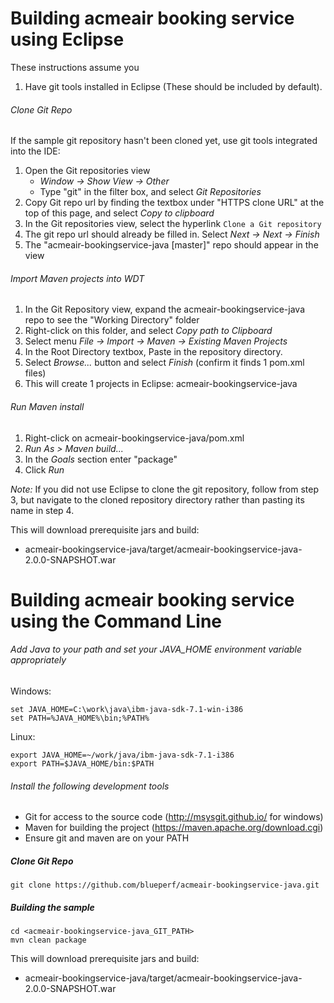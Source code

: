 # Building acmeair booking service using Eclipse

These instructions assume you 
1. Have git tools installed in Eclipse (These should be included by default).

###### Clone Git Repo

If the sample git repository hasn't been cloned yet, use git tools integrated into the IDE:

1.  Open the Git repositories view
    * *Window -> Show View -> Other*
    * Type "git" in the filter box, and select *Git Repositories*
2.  Copy Git repo url by finding the textbox under "HTTPS clone URL" at the top of this page, and select *Copy to clipboard*
3.  In the Git repositories view, select the hyperlink `Clone a Git repository`
4.  The git repo url should already be filled in.  Select *Next -> Next -> Finish*
5.  The "acmeair-bookingservice-java [master]" repo should appear in the view

###### Import Maven projects into WDT

1.  In the Git Repository view, expand the acmeair-bookingservice-java repo to see the "Working Directory" folder
2.  Right-click on this folder, and select *Copy path to Clipboard*
3.  Select menu *File -> Import -> Maven -> Existing Maven Projects*
4.  In the Root Directory textbox, Paste in the repository directory.
5.  Select *Browse...* button and select *Finish* (confirm it finds 1 pom.xml files)
6.  This will create 1 projects in Eclipse: acmeair-bookingservice-java

###### Run Maven install

1. Right-click on acmeair-bookingservice-java/pom.xml
2. *Run As > Maven build...*
3. In the *Goals* section enter "package"
4. Click *Run*

*Note:* If you did not use Eclipse to clone the git repository, follow from step 3, but navigate to the cloned repository directory rather than pasting its name in step 4.

This will download prerequisite jars and build:  
* acmeair-bookingservice-java/target/acmeair-bookingservice-java-2.0.0-SNAPSHOT.war  


# Building acmeair booking service using the Command Line


###### Add Java to your path and set your JAVA_HOME environment variable appropriately
Windows:

	set JAVA_HOME=C:\work\java\ibm-java-sdk-7.1-win-i386
	set PATH=%JAVA_HOME%\bin;%PATH%

Linux:

	export JAVA_HOME=~/work/java/ibm-java-sdk-7.1-i386
	export PATH=$JAVA_HOME/bin:$PATH


###### Install the following development tools

* Git for access to the source code (http://msysgit.github.io/ for windows)
* Maven for building the project (https://maven.apache.org/download.cgi)
* Ensure git and maven are on your PATH

##### Clone Git Repo

	git clone https://github.com/blueperf/acmeair-bookingservice-java.git

##### Building the sample

  
	cd <acmeair-bookingservice-java_GIT_PATH>  
	mvn clean package

This will download prerequisite jars and build:  
* acmeair-bookingservice-java/target/acmeair-bookingservice-java-2.0.0-SNAPSHOT.war 